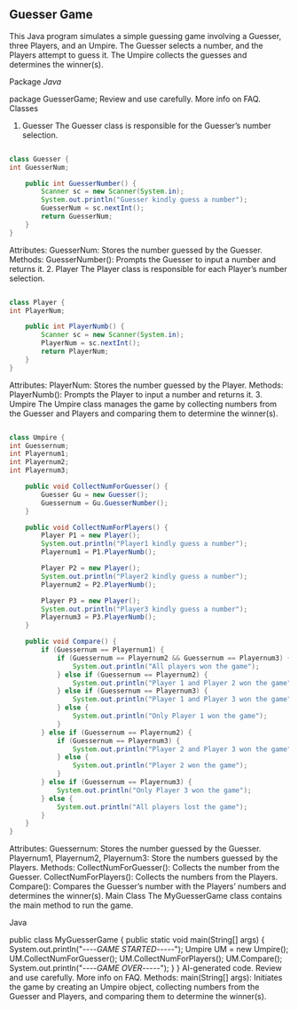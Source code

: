 ## Guesser Game
This Java program simulates a simple guessing game involving a Guesser, three Players, and an Umpire. The Guesser selects a number, and the Players attempt to guess it. The Umpire collects the guesses and determines the winner(s).

Package
*Java*

package GuesserGame;
 Review and use carefully. More info on FAQ.
Classes
1. Guesser
   The Guesser class is responsible for the Guesser’s number selection.

~~~Java

class Guesser {
int GuesserNum;

    public int GuesserNumber() {
        Scanner sc = new Scanner(System.in);
        System.out.println("Guesser kindly guess a number");
        GuesserNum = sc.nextInt();
        return GuesserNum;
    }
}
~~~

Attributes:
GuesserNum: Stores the number guessed by the Guesser.
Methods:
GuesserNumber(): Prompts the Guesser to input a number and returns it.
2. Player
   The Player class is responsible for each Player’s number selection.

~~~Java

class Player {
int PlayerNum;

    public int PlayerNumb() {
        Scanner sc = new Scanner(System.in);
        PlayerNum = sc.nextInt();
        return PlayerNum;
    }
}
~~~

Attributes:
PlayerNum: Stores the number guessed by the Player.
Methods:
PlayerNumb(): Prompts the Player to input a number and returns it.
3. Umpire
   The Umpire class manages the game by collecting numbers from the Guesser and Players and comparing them to determine the winner(s).

~~~Java

class Umpire {
int Guessernum;
int Playernum1;
int Playernum2;
int Playernum3;

    public void CollectNumForGuesser() {
        Guesser Gu = new Guesser();
        Guessernum = Gu.GuesserNumber();
    }

    public void CollectNumForPlayers() {
        Player P1 = new Player();
        System.out.println("Player1 kindly guess a number");
        Playernum1 = P1.PlayerNumb();

        Player P2 = new Player();
        System.out.println("Player2 kindly guess a number");
        Playernum2 = P2.PlayerNumb();

        Player P3 = new Player();
        System.out.println("Player3 kindly guess a number");
        Playernum3 = P3.PlayerNumb();
    }

    public void Compare() {
        if (Guessernum == Playernum1) {
            if (Guessernum == Playernum2 && Guessernum == Playernum3) {
                System.out.println("All players won the game");
            } else if (Guessernum == Playernum2) {
                System.out.println("Player 1 and Player 2 won the game");
            } else if (Guessernum == Playernum3) {
                System.out.println("Player 1 and Player 3 won the game");
            } else {
                System.out.println("Only Player 1 won the game");
            }
        } else if (Guessernum == Playernum2) {
            if (Guessernum == Playernum3) {
                System.out.println("Player 2 and Player 3 won the game");
            } else {
                System.out.println("Player 2 won the game");
            }
        } else if (Guessernum == Playernum3) {
            System.out.println("Only Player 3 won the game");
        } else {
            System.out.println("All players lost the game");
        }
    }
}
~~~

Attributes:
Guessernum: Stores the number guessed by the Guesser.
Playernum1, Playernum2, Playernum3: Store the numbers guessed by the Players.
Methods:
CollectNumForGuesser(): Collects the number from the Guesser.
CollectNumForPlayers(): Collects the numbers from the Players.
Compare(): Compares the Guesser’s number with the Players’ numbers and determines the winner(s).
Main Class
The MyGuesserGame class contains the main method to run the game.

Java

public class MyGuesserGame {
public static void main(String[] args) {
System.out.println("_-_-_-_-_GAME STARTED_-_-_-_-_-");
Umpire UM = new Umpire();
UM.CollectNumForGuesser();
UM.CollectNumForPlayers();
UM.Compare();
System.out.println("_-_-_-_-_GAME OVER_-_-_-_-_-");
}
}
AI-generated code. Review and use carefully. More info on FAQ.
Methods:
main(String[] args): Initiates the game by creating an Umpire object, collecting numbers from the Guesser and Players, and comparing them to determine the winner(s).